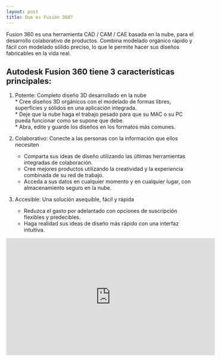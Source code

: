 ```yaml
---
layout: post
title: Que es Fusion 360?
---
```


Fusion 360 es una herramienta CAD / CAM / CAE basada en la nube, para el desarrollo colaborativo de productos. Combina modelado orgánico rápido y fácil con modelado sólido preciso, lo que le permite hacer sus diseños fabricables en la vida real.  
  
  
## Autodesk Fusion 360 tiene 3 características principales:
 1.  Potente: Completo diseño 3D desarrollado en la nube  
    * Cree diseños 3D orgánicos con el modelado de formas libres, superficies y sólidos en una aplicación integrada.  
    * Deje que la nube haga el trabajo pesado para que su MAC o su PC pueda funcionar como se supone que debe.  
    * Abra, edite y guarde los diseños en los formatos más comunes.  
    
 2. Colaborativo: Conecte a las personas con la información que ellos necesiten  
 
    * Comparta sus ideas de diseño utilizando las últimas herramientas integradas de colaboración.  
    * Cree mejores productos utilizando la creatividad y la experiencia combinada de su red de trabajo.  
    * Acceda a sus datos en cualquier momento y en cualquier lugar, con almacenamiento seguro en la nube.  
    
 3. Accesible: Una solución asequible, fácil y rápida  
 
    * Reduzca el gasto por adelantado con opciones de suscripción flexibles y predecibles.  
    * Haga realidad sus ideas de diseño más rápido con una interfaz intuitiva.  

  
<iframe width="560" height="315" src="https://www.youtube.com/embed/Ysm1gKnDHj0" frameborder="0" allow="autoplay; encrypted-media" allowfullscreen></iframe>
